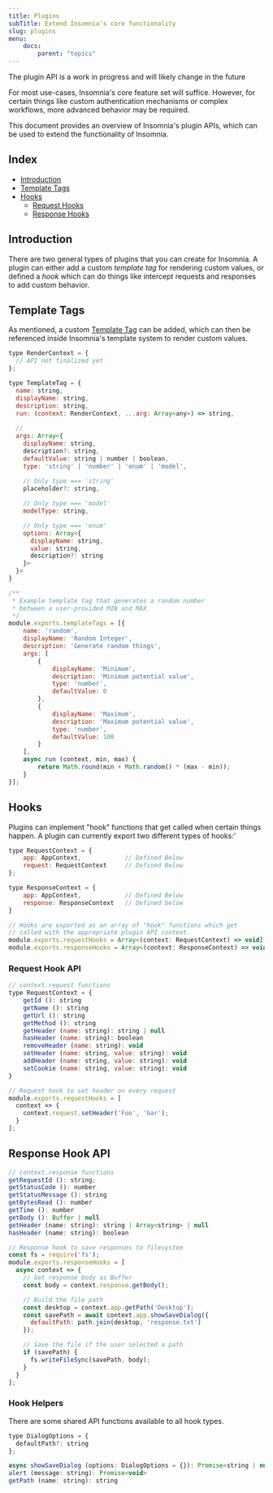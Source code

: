 ```yaml
---
title: Plugins
subTitle: Extend Insomnia's core functionality
slug: plugins
menu:
    docs:
        parent: "topics"
---
```


<p class="notice warn">
The plugin API is a work in progress and will likely change in the future
</p>

For most use-cases, Insomnia's core feature set will suffice. However, for certain things
like custom authentication mechanisms or complex workflows, more advanced behavior may be
required. 

This document provides an overview of Insomnia's plugin APIs, which can be used to extend
the functionality of Insomnia. 

## Index

- [Introduction](#introduction)
- [Template Tags](#template-tags)
- [Hooks](#hooks)
  - [Request Hooks](#request-hooks)
  - [Response Hooks](#respnose-hooks)

## Introduction

There are two general types of plugins that you can create for Insomnia. A plugin can
either add a custom _template tag_ for rendering custom
values, or defined a _hook_ which can do things like intercept requests and responses to
add custom behavior.

## Template Tags

As mentioned, a custom [Template Tag](/documentation/template-tags/) can be added, which
can then be referenced inside Insomnia's template system to render custom values. 

```js
type RenderContext = {
  // API not finalized yet
};

type TemplateTag = {
  name: string,
  displayName: string,
  description: string,
  run: (context: RenderContext, ...arg: Array<any>) => string,
  
  // 
  args: Array<{
    displayName: string,
    description?: string,
    defaultValue: string | number | boolean,
    type: 'string' | 'number' | 'enum' | 'model',
    
    // Only type === 'string'
    placeholder?: string,

    // Only type === 'model'
    modelType: string,

    // Only type === 'enum'
    options: Array<{
      displayName: string,
      value: string,
      description?: string
    }>
  }>
}
```

```js
/**
 * Example template tag that generates a random number 
 * between a user-provided MIN and MAX
 */
module.exports.templateTags = [{
    name: 'random',
    displayName: 'Random Integer',
    description: 'Generate random things',
    args: [
        {
            displayName: 'Minimum',
            description: 'Minimum potential value',
            type: 'number',
            defaultValue: 0
        }, 
        {
            displayName: 'Maximum',
            description: 'Maximum potential value',
            type: 'number',
            defaultValue: 100
        }
    ],
    async run (context, min, max) {
        return Math.round(min + Math.random() * (max - min));
    }
}];
```

## Hooks

Plugins can implement "hook" functions that get called when certain things happen. A plugin
can currently export two different types of hooks:'

```js
type RequestContext = {
    app: AppContext,            // Defined Below
    request: RequestContext     // Defined Below
};

type ResponseContext = {
    app: AppContext,            // Defined Below
    response: ResponseContext   // Defined below
}

// Hooks are exported as an array of "hook" functions which get 
// called with the appropriate plugin API context.
module.exports.requestHooks = Array<(context: RequestContext) => void]
module.exports.responseHooks = Array<(context: ResponseContext) => void]
```

### Request Hook API

```js
// context.request functions
type RequestContext = {
    getId (): string 
    getName (): string 
    getUrl (): string 
    getMethod (): string 
    getHeader (name: string): string | null 
    hasHeader (name: string): boolean 
    removeHeader (name: string): void 
    setHeader (name: string, value: string): void 
    addHeader (name: string, value: string): void 
    setCookie (name: string, value: string): void 
}
```

```js
// Request hook to set header on every request
module.exports.requestHooks = [
  context => {
    context.request.setHeader('Foo', 'bar');
  }
];
```

## Response Hook API

```js
// context.response functions
getRequestId (): string;
getStatusCode (): number
getStatusMessage (): string
getBytesRead (): number
getTime (): number
getBody (): Buffer | null
getHeader (name: string): string | Array<string> | null
hasHeader (name: string): boolean
```

```js
// Response hook to save responses to filesystem
const fs = require('fs');
module.exports.responseHooks = [
  async context => {
    // Get response body as Buffer
    const body = context.response.getBody();

    // Build the file path
    const desktop = context.app.getPath('Desktop');
    const savePath = await context.app.showSaveDialog({
      defaultPath: path.join(desktop, 'response.txt')
    });

    // Save the file if the user selected a path
    if (savePath) {
      fs.writeFileSync(savePath, body);
    }
  }
];
```

### Hook Helpers

There are some shared API functions available to all hook types.

```js
type DialogOptions = {
  defaultPath?: string
};

async showSaveDialog (options: DialogOptions = {}): Promise<string | null> 
alert (message: string): Promise<void> 
getPath (name: string): string 
```
